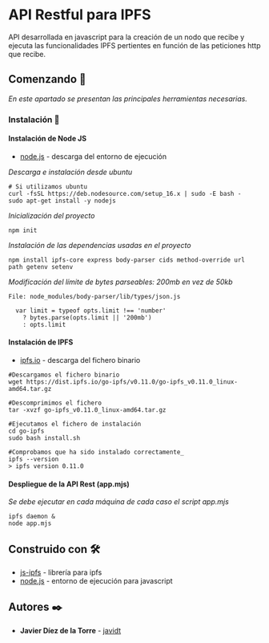 # API Restful para IPFS

API desarrollada en javascript para la creación de un nodo que recibe
y ejecuta las funcionalidades IPFS pertientes en función de las peticiones http
que recibe.

## Comenzando 🚀

_En este apartado se presentan las principales herramientas necesarias._

### Instalación 🔧

#### Instalación de Node JS 

* [node.js](https://nodejs.org/es/download/) - descarga del entorno de ejecución

_Descarga e instalación desde ubuntu_

```
# Si utilizamos ubuntu
curl -fsSL https://deb.nodesource.com/setup_16.x | sudo -E bash -
sudo apt-get install -y nodejs
```

_Inicialización del proyecto_

```
npm init
```

_Instalación de las dependencias usadas en el proyecto_
```
npm install ipfs-core express body-parser cids method-override url path getenv setenv
```

_Modificación del límite de bytes parseables: 200mb en vez de 50kb_
```
File: node_modules/body-parser/lib/types/json.js

  var limit = typeof opts.limit !== 'number'
    ? bytes.parse(opts.limit || '200mb')
    : opts.limit
```


#### Instalación de IPFS

* [ipfs.io](https://dist.ipfs.io/#go-ipfs) - descarga del fichero binario

```
#Descargamos el fichero binario
wget https://dist.ipfs.io/go-ipfs/v0.11.0/go-ipfs_v0.11.0_linux-amd64.tar.gz

#Descomprimimos el fichero
tar -xvzf go-ipfs_v0.11.0_linux-amd64.tar.gz

#Ejecutamos el fichero de instalación
cd go-ipfs
sudo bash install.sh

#Comprobamos que ha sido instalado correctamente_
ipfs --version
> ipfs version 0.11.0
```

#### Despliegue de la API Rest (app.mjs)

_Se debe ejecutar en cada máquina de cada caso el script app.mjs_

```
ipfs daemon &
node app.mjs
```



## Construido con 🛠️

* [js-ipfs](https://js.ipfs.io/) - librería para ipfs
* [node.js](https://nodejs.org/es/) - entorno de ejecución para javascript

## Autores ✒️

* **Javier Díez de la Torre** - [javidt](https://github.com/javidt)

